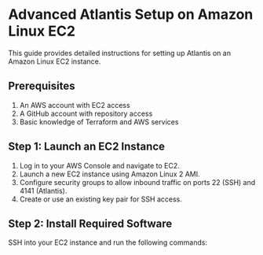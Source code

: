 # Advanced Atlantis Setup on Amazon Linux EC2

This guide provides detailed instructions for setting up Atlantis on an Amazon Linux EC2 instance.

## Prerequisites

1. An AWS account with EC2 access
2. A GitHub account with repository access
3. Basic knowledge of Terraform and AWS services

## Step 1: Launch an EC2 Instance

1. Log in to your AWS Console and navigate to EC2.
2. Launch a new EC2 instance using Amazon Linux 2 AMI.
3. Configure security groups to allow inbound traffic on ports 22 (SSH) and 4141 (Atlantis).
4. Create or use an existing key pair for SSH access.

## Step 2: Install Required Software

SSH into your EC2 instance and run the following commands:
